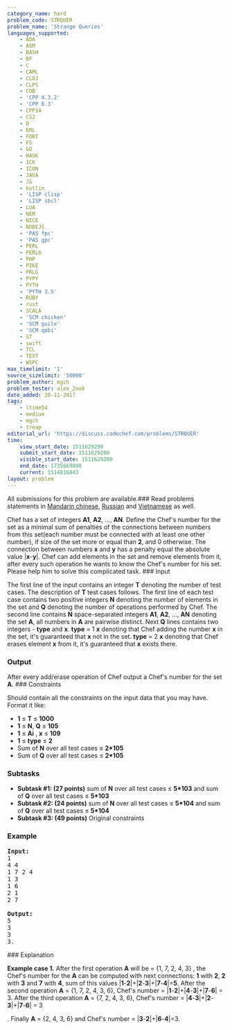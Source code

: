 ```yaml
---
category_name: hard
problem_code: STRQUER
problem_name: 'Strange Queries'
languages_supported:
    - ADA
    - ASM
    - BASH
    - BF
    - C
    - CAML
    - CLOJ
    - CLPS
    - COB
    - 'CPP 4.3.2'
    - 'CPP 6.3'
    - CPP14
    - CS2
    - D
    - ERL
    - FORT
    - FS
    - GO
    - HASK
    - ICK
    - ICON
    - JAVA
    - JS
    - kotlin
    - 'LISP clisp'
    - 'LISP sbcl'
    - LUA
    - NEM
    - NICE
    - NODEJS
    - 'PAS fpc'
    - 'PAS gpc'
    - PERL
    - PERL6
    - PHP
    - PIKE
    - PRLG
    - PYPY
    - PYTH
    - 'PYTH 3.5'
    - RUBY
    - rust
    - SCALA
    - 'SCM chicken'
    - 'SCM guile'
    - 'SCM qobi'
    - ST
    - swift
    - TCL
    - TEXT
    - WSPC
max_timelimit: '1'
source_sizelimit: '50000'
problem_author: mgch
problem_tester: alex_2oo8
date_added: 20-11-2017
tags:
    - ltime54
    - medium
    - mgch
    - treap
editorial_url: 'https://discuss.codechef.com/problems/STRQUER'
time:
    view_start_date: 1511629200
    submit_start_date: 1511629200
    visible_start_date: 1511629200
    end_date: 1735669800
    current: 1514816843
layout: problem
---
```

All submissions for this problem are available.### Read problems statements in [Mandarin chinese](http://www.codechef.com/download/translated/LTIME54/mandarin/STRQUER.pdf), [Russian](http://www.codechef.com/download/translated/LTIME54/russian/STRQUER.pdf) and [Vietnamese](http://www.codechef.com/download/translated/LTIME54/vietnamese/STRQUER.pdf) as well.

Chef has a set of integers **A1**, **A2**, ..., **AN**. Define the Chef's number for the set as a minimal sum of penalties of the connections between numbers from this set(each number must be connected with at least one other number), if size of the set more or equal than **2**, and 0 otherwise. The connection between numbers **x** and **y** has a penalty equal the absolute value |**x**-**y**|. Chef can add elements in the set and remove elements from it, after every such operation he wants to know the Chef's number for his set. Please help him to solve this complicated task. ### Input

The first line of the input contains an integer **T** denoting the number of test cases. The description of **T** test cases follows. The first line of each test case contains two positive integers **N** denoting the number of elements in the set and **Q** denoting the number of operations performed by Chef. The second line contains **N** space-separated integers **A1**, **A2**, ..., **AN** denoting the set **A**, all numbers in **A** are pairwise distinct. Next **Q** lines contains two integers - **type** and **x**. **type** = 1 **x** denoting that Chef adding the number **x** in the set, it's guaranteed that **x** not in the set. **type** = 2 **x** denoting that Chef erases element **x** from it, it's guaranteed that **x** exists there.

### Output

After every add/erase operation of Chef output a Chef's number for the set **A**. ### Constraints

Should contain all the constraints on the input data that you may have. Format it like:

- **1** ≤ **T** ≤ **1000**
- **1** ≤ **N**, **Q** ≤ **105**
- **1** ≤ **Ai** , **x** ≤ **109**
- **1** ≤ **type** ≤ **2**
- Sum of **N** over all test cases ≤ **2\*105**
- Sum of **Q** over all test cases ≤ **2\*105**

### Subtasks

- **Subtask #1: (27 points)**  sum of **N** over all test cases ≤ **5\*103** and sum of **Q** over all test cases ≤ **5\*103**
- **Subtask #2: (24 points)**  sum of **N** over all test cases ≤ **5\*104** and sum of **Q** over all test cases ≤ **5\*104**
- **Subtask #3: (49 points)**  Original constraints

### Example

<pre><b>Input:</b>
1
4 4
1 7 2 4
1 3
1 6
2 1
2 7

<b>Output:</b>
5
3
3
3.
</pre>### Explanation

**Example case 1.** After the first operation **A** will be = {1, 7, 2, 4, 3} , the Chef's number for the **A** can be computed with next connections: **1** with **2**, **2** with **3** and **7** with **4**, sum of this values |**1**-**2**|+|**2**-**3**|+|**7**-**4**|=**5**. After the second operation **A** = {1, 7, 2, 4, 3, 6}, Chef's number = |**1**-**2**|+|**4**-**3**|+|**7**-**6**| = 3. After the third operation **A** = {7, 2, 4, 3, 6}, Chef's number = |**4**-**3**|+|**2**-**3**|+|**7**-**6**| = 3

. Finally **A** = {2, 4, 3, 6} and Chef's number = |**3**-**2**|+|**6**-**4**|=3.

